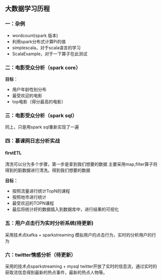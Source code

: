 
## 大数据学习历程 ##

### 一：杂例 ###

- wordcount(spark 版本)
- 利用spark分布式计算Pi的值
- simplescala，对于scala语言的学习
- ScalaExample，对于一下算子在此测试
### 二：电影受众分析（spark core） ###
**目标**：

- 用户年龄性别分布
- 最受欢迎的电影
- top电影（得分最高的电影）
### 三：电影受众分析（spark sql） ###
同上，只是用spark sql重新实现了一遍
### 四：慕课网日志分析实战 ###
#### firstETL ####
清洗可以分为多个步骤，第一步是拿到我们想要的数据
主要采用map,filter算子将得到的脏数据进行清洗。得到我们想要的数据

**目标：**

- 按照流量进行统计TopN的课程
- 按照地市进行统计
- 最受欢迎的TOPN课程
- 最后将统计好的数据插入到数据库中，进行结果的可视化

### 五：用户点击行为实时分析系统(待更新) ###
采用技术点kafka + sparkstreaming
模拟用户的点击行为，实时的分析用户的行为
### 六：twitter情感分析（待更新） ###
采用的技术点sparkstreaming + mysql
twitter开放了实时的信息流，通过实时的获取流信息得到最新的热点事件，最新的热点人物等。









